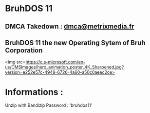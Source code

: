 # BruhDOS 11

## DMCA Takedown : dmca@metrixmedia.fr

## BruhDOS 11 the new Operating Sytem of Bruh Corporation

<img src=https://c.s-microsoft.com/en-us/CMSImages/hero_animation_poster_4K_Sharpened.jpg?version=e252e57c-4949-6726-4a60-a50c0aeec2ce>

# Informations :

Unzip with Bandizip
Password : 'bruhdos11'

